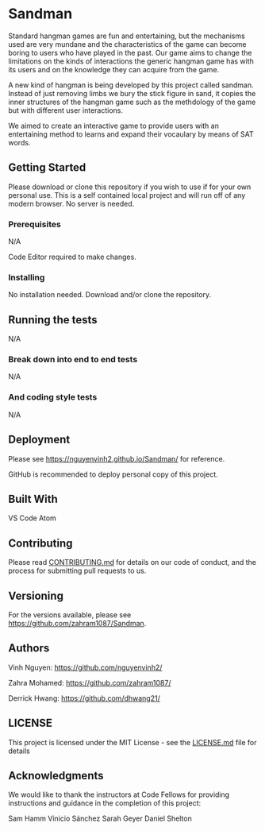 # Sandman


Standard hangman games are fun and entertaining, but the mechanisms used are very mundane and the characteristics of the game can become boring to users who have played in the past. Our game aims to change the  limitations on the kinds of interactions the generic hangman game has with its users and on the knowledge they can acquire from the game.

 A new kind of hangman is being developed by this project called sandman. Instead of just removing limbs we bury the stick figure in sand, it copies the inner structures of the hangman game such as the methdology of the game but with different user interactions.

We aimed to create an interactive game to provide users with an entertaining method to learns and expand their vocaulary by means of SAT words. 

## Getting Started

Please download or clone this repository if you wish to use if for your own personal use.
This is a self contained local project and will run off of any modern browser. No server is
needed.

### Prerequisites

N/A

Code Editor required to make changes.

### Installing

No installation needed. Download and/or clone the repository.

## Running the tests

N/A

### Break down into end to end tests

N/A

### And coding style tests

N/A

## Deployment

Please see https://nguyenvinh2.github.io/Sandman/ for reference.

GitHub is recommended to deploy personal copy of this project.

## Built With

VS Code
Atom

## Contributing

Please read [CONTRIBUTING.md](https://gist.github.com/PurpleBooth/b24679402957c63ec426) for details on our code of conduct, and the process for submitting pull requests to us.

## Versioning

For the versions available, please see https://github.com/zahram1087/Sandman.

## Authors

Vinh Nguyen: https://github.com/nguyenvinh2/

Zahra Mohamed: https://github.com/zahram1087/

Derrick Hwang: https://github.com/dhwang21/

## LICENSE

This project is licensed under the MIT License - see the [LICENSE.md](LICENSE.md) file for details

## Acknowledgments

We would like to thank the instructors at Code Fellows for providing instructions and guidance
in the completion of this project:

Sam Hamm
Vinicio Sánchez
Sarah Geyer
Daniel Shelton
